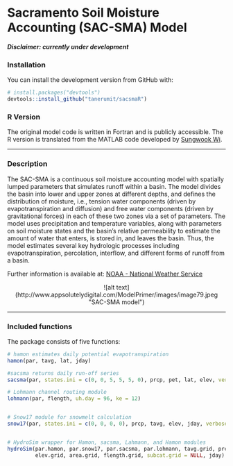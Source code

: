 
Sacramento Soil Moisture Accounting (SAC-SMA) Model
===================================================

***Disclaimer: currently under development***

### Installation

You can install the development version from GitHub with:

``` r
# install.packages("devtools")
devtools::install_github("tanerumit/sacsmaR")
```

### R Version

The original model code is written in Fortran and is publicly accessible. The R version is translated from the MATLAB code developed by [Sungwook Wi](https://github.com/sungwookwi).

------------------------------------------------------------------------

### Description

The SAC-SMA is a continuous soil moisture accounting model with spatially lumped parameters that simulates runoff within a basin. The model divides the basin into lower and upper zones at different depths, and defines the distribution of moisture, i.e., tension water components (driven by evapotranspiration and diffusion) and free water components (driven by gravitational forces) in each of these two zones via a set of parameters. The model uses precipitation and temperature variables, along with parameters on soil moisture states and the basin’s relative permeability to estimate the amount of water that enters, is stored in, and leaves the basin. Thus, the model estimates several key hydrologic processes including evapotranspiration, percolation, interflow, and different forms of runoff from a basin.

Further information is available at: [NOAA - National Weather Service](http://www.nws.noaa.gov/oh/hrl/nwsrfs/users_manual/part2/_pdf/23sacsma.pdf)

<center>
![alt text](http://www.appsolutelydigital.com/ModelPrimer/images/image79.jpeg "SAC-SMA model")

</center>

------------------------------------------------------------------------

### Included functions

The package consists of five functions:

``` r
# hamon estimates daily potential evapotranspiration
hamon(par, tavg, lat, jday)

#sacsma returns daily run-off series 
sacsma(par, states.ini = c(0, 0, 5, 5, 5, 0), prcp, pet, lat, elev, verbose = FALSE)

# Lohmann channel routing module
lohmann(par, flength, uh.day = 96, ke = 12)


# Snow17 module for snowmelt calculation
snow17(par, states.ini = c(0, 0, 0, 0), prcp, tavg, elev, jday, verbose = FALSE)


# HydroSim wrapper for Hamon, sacsma, Lahmann, and Hamon modules
hydroSim(par.hamon, par.snow17, par.sacsma, par.lohmann, tavg.grid, prcp.grid, lat.grid, 
         elev.grid, area.grid, flength.grid, subcat.grid = NULL, jday)
```
